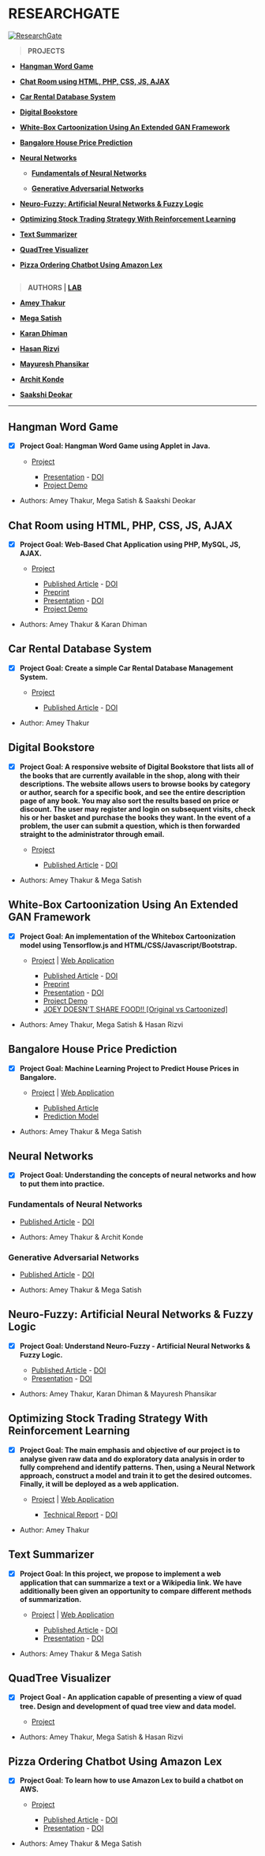 # RESEARCHGATE

  [![ResearchGate](https://user-images.githubusercontent.com/54937357/126514422-ba0e7de1-cbc2-4186-94d9-39e8a22c1c78.png)](https://www.researchgate.net/profile/Amey-Thakur)


 >**PROJECTS**

 - **[Hangman Word Game](https://github.com/Amey-Thakur/RESEARCHGATE#hangman-word-game)**

 - **[Chat Room using HTML, PHP, CSS, JS, AJAX](https://github.com/Amey-Thakur/RESEARCHGATE#chat-room-using-html-php-css-js-ajax)**
 
 - **[Car Rental Database System](https://github.com/Amey-Thakur/RESEARCHGATE#car-rental-database-system)**
 
 - **[Digital Bookstore](https://github.com/Amey-Thakur/RESEARCHGATE#digital-bookstore)**

 - **[White-Box Cartoonization Using An Extended GAN Framework](https://github.com/Amey-Thakur/RESEARCHGATE#white-box-cartoonization-using-an-extended-gan-framework)**
 
 - **[Bangalore House Price Prediction](https://github.com/Amey-Thakur/RESEARCHGATE#bangalore-house-price-prediction)**

 - **[Neural Networks](https://github.com/Amey-Thakur/RESEARCHGATE#neural-networks)**
 
    - **[Fundamentals of Neural Networks](https://github.com/Amey-Thakur/RESEARCHGATE#fundamentals-of-neural-networks)**
    
    - **[Generative Adversarial Networks](https://github.com/Amey-Thakur/RESEARCHGATE#generative-adversarial-networks)**

 - **[Neuro-Fuzzy: Artificial Neural Networks & Fuzzy Logic](https://github.com/Amey-Thakur/RESEARCHGATE#neuro-fuzzy-artificial-neural-networks--fuzzy-logic)**
 
 - **[Optimizing Stock Trading Strategy With Reinforcement Learning](https://github.com/Amey-Thakur/RESEARCHGATE#optimizing-stock-trading-strategy-with-reinforcement-learning)**

 - **[Text Summarizer](https://github.com/Amey-Thakur/RESEARCHGATE#text-summarizer)**
 
 - **[QuadTree Visualizer](https://github.com/Amey-Thakur/RESEARCHGATE#quadtree-visualizer)**
 
 - **[Pizza Ordering Chatbot Using Amazon Lex](https://github.com/Amey-Thakur/RESEARCHGATE#pizza-ordering-chatbot-using-amazon-lex)**


##

 >**AUTHORS | [LAB](https://www.researchgate.net/lab/Amey-Thakur-Lab-3)**

 - **[Amey Thakur](https://www.researchgate.net/profile/Amey-Thakur)**
 
 - **[Mega Satish](https://www.researchgate.net/profile/Mega-Satish)**
 
 - **[Karan Dhiman](https://www.researchgate.net/profile/Karan-Dhiman-3)**
 
 - **[Hasan Rizvi](https://www.researchgate.net/profile/Hasan-Rizvi-8)**
 
 - **[Mayuresh Phansikar](https://www.researchgate.net/profile/Mayuresh-Phansikar)**
 
 - **[Archit Konde](https://www.researchgate.net/profile/Archit-Konde)**
 
 - **[Saakshi Deokar](https://www.researchgate.net/profile/Saakshi-Deokar)**

---

## Hangman Word Game

 - [X] **Project Goal: Hangman Word Game using Applet in Java.**

   * [Project](https://www.researchgate.net/deref/https%3A%2F%2Fgithub.com%2FAmey-Thakur%2FHANGMAN-WORD-GAME)

     *  [Presentation](https://www.researchgate.net/publication/354322708_Hangman_Word_Game) - [DOI](http://dx.doi.org/10.13140/RG.2.2.26806.22082)
     *  [Project Demo](https://www.researchgate.net/profile/Amey-Thakur/project/Hangman-Word-Game/attachment/6131017d647f3906fc9589bf/AS:1063634344091648@1630601597251/download/Applet.mp4?context=ProjectUpdatesLog)

 - Authors: Amey Thakur, Mega Satish & Saakshi Deokar



## Chat Room using HTML, PHP, CSS, JS, AJAX

 - [X] **Project Goal: Web-Based Chat Application using PHP, MySQL, JS, AJAX.**
 
   * [Project](https://www.researchgate.net/deref/https%3A%2F%2Fgithub.com%2FAmey-Thakur%2FCHAT-ROOM)
     
     *  [Published Article](https://www.researchgate.net/publication/352798946_CHAT_ROOM_USING_HTML_PHP_CSS_JS_AJAX) - [DOI](http://dx.doi.org/10.6084/M9.FIGSHARE.14869167)
     *  [Preprint](https://www.researchgate.net/publication/353063550_Chat_Room_Using_HTML_PHP_CSS_JS_AJAX)
     *  [Presentation](https://www.researchgate.net/publication/353588043_CHAT_ROOM_USING_HTML_PHP_CSS_JS_AJAX) - [DOI](http://dx.doi.org/10.13140/RG.2.2.16257.38248)
     *  [Project Demo](https://www.researchgate.net/profile/Amey-Thakur/project/Chat-Room-using-HTML-PHP-CSS-JS-AJAX/attachment/6118a1b52897145fbd691ee6/AS:1056934430007296@1629004213319/download/Chat+Room.mp4?context=ProjectUpdatesLog)

 - Authors: Amey Thakur & Karan Dhiman



## Car Rental Database System

 - [X] **Project Goal: Create a simple Car Rental Database Management System.**

   * [Project](https://www.researchgate.net/deref/https%3A%2F%2Fgithub.com%2FAmey-Thakur%2FCAR-RENTAL-SYSTEM)

     *  [Published Article](https://www.researchgate.net/publication/353174644_Car_Rental_System) - [DOI](http://dx.doi.org/10.22214/ijraset.2021.36339)

 - Author: Amey Thakur



## Digital Bookstore

 - [X] **Project Goal: A responsive website of Digital Bookstore that lists all of the books that are currently available in the shop, along with their descriptions. The website allows users to browse books by category or author, search for a specific book, and see the entire description page of any book. You may also sort the results based on price or discount. The user may register and login on subsequent visits, check his or her basket and purchase the books they want. In the event of a problem, the user can submit a question, which is then forwarded straight to the administrator through email.**

   * [Project](https://www.researchgate.net/deref/https%3A%2F%2Fgithub.com%2FAmey-Thakur%2FDIGITAL-BOOKSTORE)

     *  [Published Article](https://www.researchgate.net/publication/353332514_Digital_Bookstore) - [DOI](http://dx.doi.org/10.22214/ijraset.2021.36609)

 - Authors: Amey Thakur & Mega Satish



## White-Box Cartoonization Using An Extended GAN Framework

 - [X] **Project Goal: An implementation of the Whitebox Cartoonization model using Tensorflow.js and HTML/CSS/Javascript/Bootstrap.**

   * [Project](https://www.researchgate.net/deref/https%3A%2F%2Fgithub.com%2FAmey-Thakur%2FWHITE-BOX-CARTOONIZATION) | [Web Application](https://www.researchgate.net/deref/https%3A%2F%2Famey-thakur.github.io%2FWHITE-BOX-CARTOONIZATION)
     
     *  [Published Article](https://www.researchgate.net/publication/353129069_White-Box_Cartoonization_using_an_Extended_GAN_Framework) - [DOI](http://dx.doi.org/10.33564/IJEAST.2021.v05i12.049)
     *  [Preprint](https://www.researchgate.net/publication/353171089_White-Box_Cartoonization_Using_An_Extended_GAN_Framework)
     *  [Presentation](https://www.researchgate.net/publication/353572017_WHITE-BOX_CARTOONIZATION_USING_AN_EXTENDED_GAN_FRAMEWORK) - [DOI](http://dx.doi.org/10.13140/RG.2.2.22496.40964)
     *  [Project Demo](https://www.researchgate.net/profile/Amey-Thakur/project/White-Box-Cartoonization-Using-An-Extended-GAN-Framework/attachment/6118a3ab181c2e4f4a8088dc/AS:1056936531349506@1629004714821/download/White-Box+Cartoonization+Working+Model.mp4?context=ProjectUpdatesLog)
     *  [JOEY DOESN'T SHARE FOOD!! [Original vs Cartoonized]](https://www.researchgate.net/profile/Amey-Thakur/project/White-Box-Cartoonization-Using-An-Extended-GAN-Framework/attachment/6118a3ab2897145fbd691f1d/AS:1056936535527425@1629004715842/download/JOEY+DOESN%27T+SHARE+FOOD%21%21+%5BOriginal+vs+Cartoonized%5D.mp4?context=ProjectUpdatesLog)

 - Authors: Amey Thakur, Mega Satish & Hasan Rizvi



## Bangalore House Price Prediction

 - [X] **Project Goal: Machine Learning Project to Predict House Prices in Bangalore.**

   * [Project](https://www.researchgate.net/deref/https%3A%2F%2Fgithub.com%2FAmey-Thakur%2FBANGALORE-HOUSE-PRICE-PREDICTION) | [Web Application](https://www.researchgate.net/deref/https%3A%2F%2Fbangalorehousepriceprediction.herokuapp.com)

     *  [Published Article](https://www.researchgate.net/publication/354403038_BANGALORE_HOUSE_PRICE_PREDICTION)
     *  [Prediction Model](https://www.researchgate.net/profile/Amey-Thakur/project/Bangalore-House-Price-Prediction/attachment/613733e02897145fbd6f0f35/AS:1065337713876992@1631007712044/download/bangalore-house-price-prediction-model.ipynb?context=ProjectUpdatesLog)

 - Authors: Amey Thakur & Mega Satish



## Neural Networks

 - [X] **Project Goal: Understanding the concepts of neural networks and how to put them into practice.**


 ### Fundamentals of Neural Networks

   - [Published Article](https://www.researchgate.net/publication/353827517_Fundamentals_of_Neural_Networks) - [DOI](http://dx.doi.org/10.22214/ijraset.2021.37362)

 - Authors: Amey Thakur & Archit Konde


 ### Generative Adversarial Networks

   - [Published Article](https://www.researchgate.net/publication/354167462_Generative_Adversarial_Networks) - [DOI](http://dx.doi.org/10.22214/ijraset.2021.37723)

 - Authors: Amey Thakur & Mega Satish



## Neuro-Fuzzy: Artificial Neural Networks & Fuzzy Logic

 - [X] **Project Goal: Understand Neuro-Fuzzy - Artificial Neural Networks & Fuzzy Logic.**

     *  [Published Article](https://www.researchgate.net/publication/354402722_Neuro-Fuzzy_Artificial_Neural_Networks_Fuzzy_Logic) - [DOI](http://dx.doi.org/10.22214/ijraset.2021.37930)
     *  [Presentation](https://www.researchgate.net/publication/355466989_Neuro-Fuzzy_Artificial_Neural_Networks_Fuzzy_Logic_Presentation) - [DOI](http://dx.doi.org/10.13140/RG.2.2.14965.09444)

 - Authors: Amey Thakur, Karan Dhiman & Mayuresh Phansikar



## Optimizing Stock Trading Strategy With Reinforcement Learning

 - [X] **Project Goal: The main emphasis and objective of our project is to analyse given raw data and do exploratory data analysis in order to fully comprehend and identify patterns. Then, using a Neural Network approach, construct a model and train it to get the desired outcomes. Finally, it will be deployed as a web application.**

   * [Project](https://www.researchgate.net/deref/https%3A%2F%2Fgithub.com%2FAmey-Thakur%2FOPTIMIZING-STOCK-TRADING-STRATEGY-WITH-REINFORCEMENT-LEARNING) | [Web Application](https://www.researchgate.net/deref/https%3A%2F%2Fstock-trading-with-rl.herokuapp.com)

     *  [Technical Report](https://www.researchgate.net/publication/358141909_Optimizing_Stock_Trading_Strategy_With_Reinforcement_Learning) - [DOI](http://dx.doi.org/10.13140/RG.2.2.13054.05440)

 - Author: Amey Thakur



## Text Summarizer

 - [X] **Project Goal:  In this project, we propose to implement a web application that can summarize a text or a Wikipedia link. We have additionally been given an opportunity to compare different methods of summarization.**

   * [Project](https://www.researchgate.net/deref/https%3A%2F%2Fgithub.com%2FAmey-Thakur%2FTEXT-SUMMARIZER) | [Web Application](https://www.researchgate.net/deref/http%3A%2F%2Ftextssummarizer.herokuapp.com)

     *  [Published Article](https://www.researchgate.net/publication/358130954_Text_Summarizer_Using_Julia?_iepl%5BviewId%5D=WrNGmfvy7U9AdrOU5z1DVJ0z&_iepl%5Bcontexts%5D%5B0%5D=projectUpdatesLog&_iepl%5BtargetEntityId%5D=PB%3A358130954&_iepl%5BinteractionType%5D=publicationView) - [DOI](http://dx.doi.org/10.22214/ijraset.2022.40066)
     *  [Presentation](https://www.researchgate.net/publication/357152089_TEXT_SUMMARIZER) - [DOI](http://dx.doi.org/10.13140/RG.2.2.17259.67360)

 - Authors: Amey Thakur & Mega Satish



## QuadTree Visualizer

 - [X] **Project Goal - An application capable of presenting a view of quad tree. Design and development of quad tree view and data model.**

   * [Project](https://www.researchgate.net/deref/https%3A%2F%2Fgithub.com%2FAmey-Thakur%2FQUADTREE-VISUALIZER)
   
 - Authors: Amey Thakur, Mega Satish & Hasan Rizvi



## Pizza Ordering Chatbot Using Amazon Lex

 - [X] **Project Goal: To learn how to use Amazon Lex to build a chatbot on AWS.**

   * [Project](https://www.researchgate.net/project/Pizza-Ordering-Chatbot-Using-Amazon-Lex)

     *  [Published Article](https://www.researchgate.net/publication/359517449_Pizza_Ordering_Chatbot_Using_Amazon_Lex) - [DOI](https://doi.org/10.22214/ijraset.2022.40861)
     *  [Presentation](https://www.researchgate.net/publication/359327179_PIZZA_ORDERING_CHATBOT_USING_AMAZON_LEX) - [DOI](http://dx.doi.org/10.13140/RG.2.2.19606.01607)

- Authors: Amey Thakur & Mega Satish

